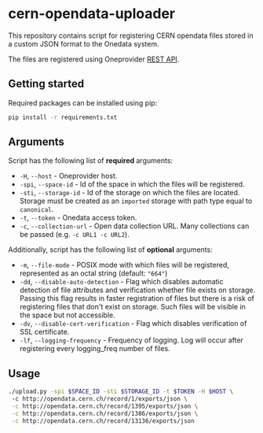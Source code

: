 # cern-opendata-uploader
This repository contains script for registering CERN opendata files stored in a custom JSON format to the Onedata
system. 

The files are registered using Oneprovider [REST API](https://onedata.org/#/home/api/stable/oneprovider?anchor=operation/register_file).

## Getting started

Required packages can be installed using pip:
```bash
pip install -r requirements.txt
``` 

## Arguments

Script has the following list of **required** arguments:
* `-H`, `--host` - Oneprovider host.
* `-spi`, `--space-id` - Id of the space in which the files will be registered.
* `-sti`, `--storage-id` - Id of the storage on which the files are located.
                        Storage must be created as an `imported` storage with
                        path type equal to `canonical`.
* `-t`, `--token` - Onedata access token.
* `-c`, `--collection-url` - Open data collection URL. Many collections can be passed (e.g.  `-c URL1 -c URL2`).

Additionally, script has the following list of **optional** arguments:
* `-m`, `--file-mode` - POSIX mode with which files will be registered, represented as an octal string (default: `"664"`)
* `-dd`, `--disable-auto-detection` - Flag which disables automatic detection of file attributes and verification whether file exists on storage.
Passing this flag results in faster registration of files but there is a risk of registering files that don't exist on storage.
Such files will be visible in the space but not accessible.
* `-dv`, `--disable-cert-verification` - Flag which disables verification of SSL certificate.
* `-lf`, `--logging-frequency` - Frequency of logging. Log will occur after registering every logging_freq number of files.

## Usage
```bash
./upload.py -spi $SPACE_ID -sti $STORAGE_ID -t $TOKEN -H $HOST \ 
 -c http://opendata.cern.ch/record/1/exports/json \
 -c http://opendata.cern.ch/record/1395/exports/json \
 -c http://opendata.cern.ch/record/1386/exports/json \
 -c http://opendata.cern.ch/record/13136/exports/json
```
